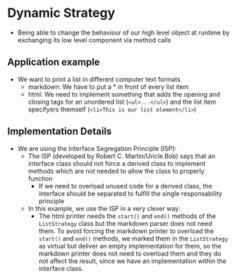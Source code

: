 # Dynamic Strategy
+ Being able to change the behaviour of our high level object at runtime by exchanging its low level component via method calls

## Application example
+ We want to print a list in different computer text formats
	- markdown: We have to put a * in front of every list item
	- html: We need to implement something that adds the opening and closing tags for an unordered list (`<ul>...</ul>`) and the list item specifyers themself (`<li>This is our list element</li>`)

## Implementation Details
+ We are using the Interface Segregation Principle (ISP):
	- The ISP (developed by Robert C. Martin/Uncle Bob) says that an interface class should not force a derived class to implement methods which are not needed to allow the class to properly function
		* If we need to overload unused code for a derived class, the interface should be separated to fulfill the single responsability principle
	- In this example, we use the ISP in a very clever way:
		* The html printer needs the `start()` and `end()` methods of the `ListStrategy` class but the markdown parser does not need them. To avoid forcing the markdown printer to overload the `start()` and `end()` methods, we marked them in the `ListStrategy` as virtual but deliver an empty implementation for them, so the markdown printer does not need to overload them and they do not affect the result, since we have an implementation within the interface class.